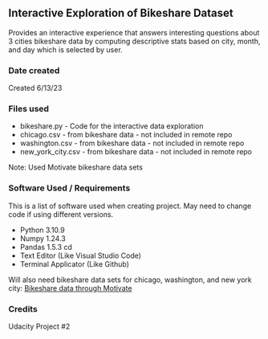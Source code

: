 ## **Interactive Exploration of Bikeshare Dataset**
Provides an interactive experience that answers interesting questions about 3 cities bikeshare data by computing descriptive stats based on city, month, and day which is selected by user. 

### **Date created**
Created 6/13/23

### **Files used**
* bikeshare.py - Code for the interactive data exploration
* chicago.csv - from bikeshare data - not included in remote repo
* washington.csv - from bikeshare data - not included in remote repo
* new_york_city.csv - from bikeshare data - not included in remote repo

Note: Used Motivate bikeshare data sets

### **Software Used / Requirements**
This is a list of software used when creating project. May need to change code if using different versions.
* Python 3.10.9
* Numpy 1.24.3
* Pandas 1.5.3                                             cd
* Text Editor (Like Visual Studio Code)
* Terminal Applicator (Like Github)

Will also need bikeshare data sets for chicago, washington, and new york city:
[Bikeshare data through Motivate](https://motivateco.com/services)

### Credits
Udacity Project #2

